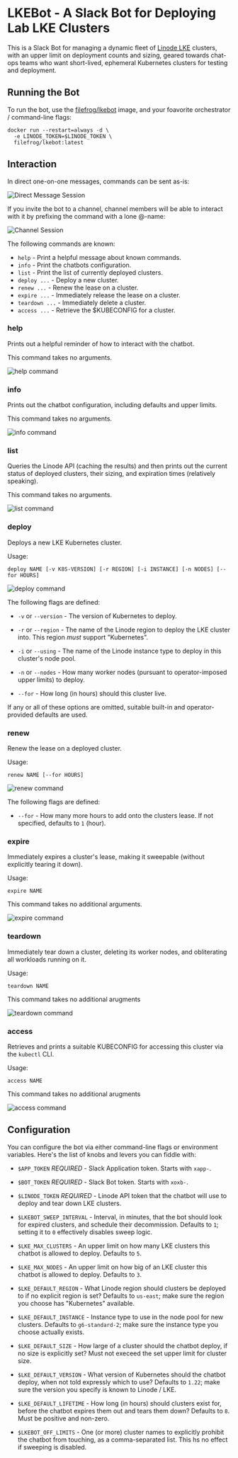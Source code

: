 LKEBot -  A Slack Bot for Deploying Lab LKE Clusters
====================================================

This is a Slack Bot for managing a dynamic fleet of
[Linode LKE][1] clusters, with an upper limit on deployment counts
and sizing, geared towards chat-ops teams who want short-lived,
ephemeral Kubernetes clusters for testing and deployment.

Running the Bot
---------------

To run the bot, use the [filefrog/lkebot][2] image,
and your foavorite orchestrator / command-line flags:

    docker run --restart=always -d \
      -e LINODE_TOKEN=$LINODE_TOKEN \
      filefrog/lkebot:latest

Interaction
-----------

In direct one-on-one messages, commands can be sent as-is:

![Direct Message Session](screenshots/dm.png)

If you invite the bot to a channel, channel members will be able
to interact with it by prefixing the command with a lone @-name:

![Channel Session](screenshots/channel.png)

The following commands are known:

  - `help` - Print a helpful message about known commands.
  - `info` - Print the chatbots configuration.
  - `list` - Print the list of currently deployed clusters.
  - `deploy ...` - Deploy a new cluster.
  - `renew ...` - Renew the lease on a cluster.
  - `expire ...` - Immediately release the lease on a cluster.
  - `teardown ...` - Immediately delete a cluster.
  - `access ...` - Retrieve the $KUBECONFIG for a cluster.

### help

Prints out a helpful reminder of how to interact with the chatbot.

This command takes no arguments.

![help command](screenshots/help.png)

### info

Prints out the chatbot configuration, including defaults and upper
limits.

This command takes no arguments.

![info command](screenshots/info.png)

### list

Queries the Linode API (caching the results) and then prints out
the current status of deployed clusters, their sizing, and
expiration times (relatively speaking).

This command takes no arguments.

![list command](screenshots/list.png)

### deploy

Deploys a new LKE Kubernetes cluster.

Usage:

    deploy NAME [-v K8S-VERSION] [-r REGION] [-i INSTANCE] [-n NODES] [--for HOURS]

![deploy command](screenshots/deploy.png)

The following flags are defined:

  - `-v` or `--version` - The version of Kubernetes to deploy.

  - `-r` or `--region` - The name of the Linode region to deploy
    the LKE cluster into.  This region *must* support
    "Kubernetes".

  - `-i` or `--using` - The name of the Linode instance type to
    deploy in this cluster's node pool.

  - `-n` or `--nodes` - How many worker nodes (pursuant to
    operator-imposed upper limits) to deploy.

  - `--for` - How long (in hours) should this cluster live.

If any or all of these options are omitted, suitable built-in and
operator-provided defaults are used.

### renew

Renew the lease on a deployed cluster.

Usage:

    renew NAME [--for HOURS]

![renew command](screenshots/renew.png)

The following flags are defined:

  - `--for` - How many more hours to add onto the clusters lease.
    If not specified, defaults to `1` (hour).

### expire

Immediately expires a cluster's lease, making it sweepable
(without explicitly tearing it down).

Usage:

    expire NAME

This command takes no additional arguments.

![expire command](screenshots/expire.png)

### teardown

Immediately tear down a cluster, deleting its worker nodes, and
obliterating all workloads running on it.

Usage:

    teardown NAME

This command takes no additional arugments

![teardown command](screenshots/teardown.png)

### access

Retrieves and prints a suitable KUBECONFIG for accessing this
cluster via the `kubectl` CLI.

Usage:

    access NAME

This command takes no additional arugments

![access command](screenshots/access.png)

Configuration
-------------

You can configure the bot via either command-line flags or
environment variables.  Here's the list of knobs and levers you
can fiddle with:

  - `$APP_TOKEN` *REQUIRED* - Slack Application token.
    Starts with `xapp-`.

  - `$BOT_TOKEN` *REQUIRED* - Slack Bot token.
    Starts with `xoxb-`.

  - `$LINODE_TOKEN` *REQUIRED* - Linode API token that the chatbot
    will use to deploy and tear down LKE clusters.

  - `$LKEBOT_SWEEP_INTERVAL` - Interval, in minutes, that the bot
    should look for expired clusters, and schedule their
    decommission.  Defaults to `1`; setting it to `0` effectively
    disables sweep logic.

  - `$LKE_MAX_CLUSTERS` - An upper limit on how many LKE
    clusters this chatbot is allowed to deploy.  Defaults to `5`.

  - `$LKE_MAX_NODES` - An upper limit on how big of an LKE
    cluster this chatbot is allowed to deploy.  Defaults to `3`.

  - `$LKE_DEFAULT_REGION` - What Linode region should clusters be
    deployed to if no explicit region is set?  Defaults to
    `us-east`; make sure the region you choose has "Kubernetes"
    available.

  - `$LKE_DEFAULT_INSTANCE` - Instance type to use in the node
    pool for new clusters.  Defaults to `g6-standard-2`; make sure
    the instance type you choose actually exists.

  - `$LKE_DEFAULT_SIZE` - How large of a cluster should the
    chatbot deploy, if no size is explicitly set?  Must not
    execeed the set upper limit for cluster size.

  - `$LKE_DEFAULT_VERSION` - What version of Kubernetes should the
    chatbot deploy, when not told expressly which to use?
    Defaults to `1.22`; make sure the version you specify is known
    to Linode / LKE.

  - `$LKE_DEFAULT_LIFETIME` - How long (in hours) should clusters
    exist for, before the chatbot expires them out and tears them
    down?  Defaults to `8`.  Must be positive and non-zero.

  - `$LKEBOT_OFF_LIMITS` - One (or more) cluster names to
    explicitly prohibit the chatbot from touching, as a
    comma-separated list.  This hs no effect if sweeping is
    disabled.

[1]: https://www.linode.com/products/kubernetes/
[2]: https://hub.docker.com/r/filefrog/lkebot
